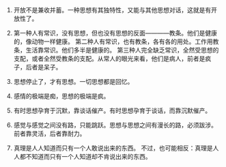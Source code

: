 1. 开放不是兼收并蓄。一种思想有其独特性，又能与其他思想对话，这就是有开放性了。

2. 第一种人有常识，没有思想，但也没有思想的反面————教条。他们是健康的，像动物一样健康。
   第二种人有常识，也有教条，各有各的用处。工作用教条，生活靠常识。他们多半是健康的。
   第三种人完全缺乏常识，全然受思想的支配，或者全然受教条的支配。从常人的眼光来看，他们是病人，前者是疯子，后者是呆子。

3. 思想停止了，才有思想。一切思想都是回忆。

4. 感情的极端是痴，思想的极端是疯。

5. 有时思想孕育于沉默，靠谈话催产。有时思想孕育于谈话，而靠沉默催产。

6. 感觉与感觉之间没有路，只能跳跃。思想与思想之间有漫长的路，必须跋涉。前者靠灵活，后者靠耐力。

7. 真理是人人知道而只有一个人敢说出来的东西。
   不过，也可能相反：真理是人人都不知道而只有一个人知道却不肯说出来的东西。
